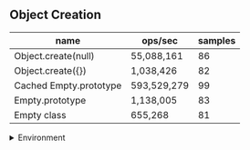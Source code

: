 ## Object Creation

|name|ops/sec|samples|
|-|-|-|
|Object.create(null)|55,088,161|86|
|Object.create({})|1,038,426|82|
|Cached Empty.prototype|593,529,279|99|
|Empty.prototype|1,138,005|83|
|Empty class|655,268|81|


<details>
<summary>Environment</summary>

* __Machine:__ linux x64 | 2 vCPUs | 6.8GB Mem
* __Run:__ Sat Oct 21 2023 13:03:24 GMT+0000 (Coordinated Universal Time)
</details>

<!--
{"environment":{"platform":"linux","arch":"x64","cpus":2,"totalMemory":6.7597503662109375},"benchmarks":[{"name":"Object.create(null)","opsSec":55088161.34340329,"samples":6},{"name":"Object.create({})","opsSec":1038425.5760410905,"samples":3},{"name":"Cached Empty.prototype","opsSec":593529278.6239476,"samples":9},{"name":"Empty.prototype","opsSec":1138004.6560157628,"samples":4},{"name":"Empty class","opsSec":655268.3813618484,"samples":3}]}-->
